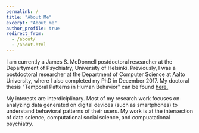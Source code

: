 ```yaml
---
permalink: /
title: "About Me"
excerpt: "About me"
author_profile: true
redirect_from: 
  - /about/
  - /about.html
---
```


I am currently a James S. McDonnell postdoctoral researcher at the Departyment of Psychiatry, University of Helsinki. Previously, I was a postdoctoral researcher at the Department of Computer Science at Aalto University, where I also completed my PhD in December 2017. My doctoral thesis "Temporal Patterns in Human Behavior" can be found [here.](https://aaltodoc.aalto.fi/bitstream/handle/123456789/28892/isbn9789526077246.pdf?sequence=1&isAllowed=y)

My interests are interdiciplinary. Most of my research work focuses on analyzing data generated on digital devices (such as smartphones) to understand behavioral patterns of their users. My work is at the intersection of data science, computational social science, and compuatational psychiatry.


